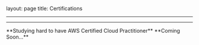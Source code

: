 layout: page
title: Certifications
<!--image:
  feature: EducationQuote.png 
  <!--credit: WeGraphics
  creditlink: http://wegraphics.net/downloads/free-ultimate-blurred-background-pack/ -->
---


<hr/>
**Studying hard to have AWS Certified Cloud Practitioner**
**Coming Soon...**
